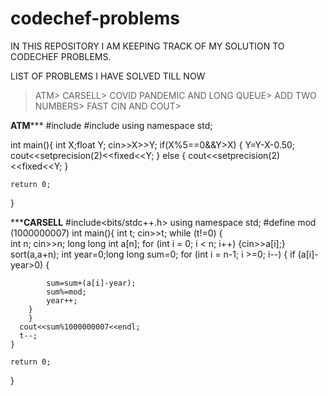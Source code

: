 # codechef-problems
IN THIS REPOSITORY I AM KEEPING TRACK OF MY SOLUTION TO CODECHEF PROBLEMS.

LIST OF PROBLEMS I HAVE SOLVED TILL NOW
>ATM>
>CARSELL>
>COVID PANDEMIC AND LONG QUEUE>
>ADD TWO NUMBERS>
>FAST CIN AND COUT>


******************ATM*********************
#include<iostream>
#include<iomanip>
using namespace std;

int main(){
    int X;float Y;
    cin>>X>>Y;
     if(X%5==0&&Y>X)
    {
        Y=Y-X-0.50;
        cout<<setprecision(2)<<fixed<<Y;
    }
    else
    {
        cout<<setprecision(2)<<fixed<<Y;
    }
    
    return 0;
}

*******************CARSELL****************
#include<bits/stdc++.h>
using namespace std;
#define mod (1000000007)
int main(){
    int t;
    cin>>t;
    while (t!=0)
    {   
        int n;
        cin>>n;
        long long int a[n];
        for (int i = 0; i < n; i++)
            {cin>>a[i];}
        sort(a,a+n);
        int year=0;long long sum=0;
        for (int i = n-1; i >=0; i--)
        {   if (a[i]-year>0)
        {
    
            sum=sum+(a[i]-year);
            sum%=mod;
            year++;
        }
        }
      cout<<sum%1000000007<<endl;
      t--;
    } 

    return 0;
}


